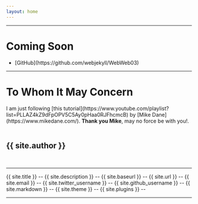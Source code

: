 ```yaml
---
layout: home
---
```

<hr>
<h1>Coming Soon</h1>
<ul>
<li>[GitHub](https://github.com/webjekyll/WebWeb03)</li>
</ul>
<hr>
<h1>To Whom It May Concern</h1>
I am just following [this tutorial](https://www.youtube.com/playlist?list=PLLAZ4kZ9dFpOPV5C5Ay0pHaa0RJFhcmcB) 
by [Mike Dane](https://www.mikedane.com/).
<b>Thank you Mike</b>, may no force be with you!.
<br><br>
<h2>{{ site.author }}</h2>
<br>
<hr>
{{ site.title }} -- 
{{ site.description }} -- 
{{ site.baseurl }} -- 
{{ site.url }} -- 
{{ site.email }} -- 
{{ site.twitter_username }} -- 
{{ site.github_username }} -- 
{{ site.markdown }} -- 
{{ site.theme }} -- 
{{ site.plugins }} -- 
<hr>

